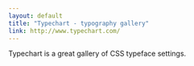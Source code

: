```yaml
---
layout: default
title: "Typechart - typography gallery"
link: http://www.typechart.com/
---
```


Typechart is a great gallery of CSS typeface settings.
